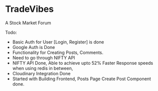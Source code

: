 # TradeVibes

A Stock Market Forum

Todo:
- Basic Auth for User [Login, Register] is done
- Google Auth is Done
- Functionality for Creating Posts, Comments.
- Need to go through NIFTY API
- NIFTY API Done, Able to achieve upto 52% Faster Response speeds when using redis in between,
- Cloudinary Integration Done
- Started with Building Frontend, Posts Page Create Post Component done.
